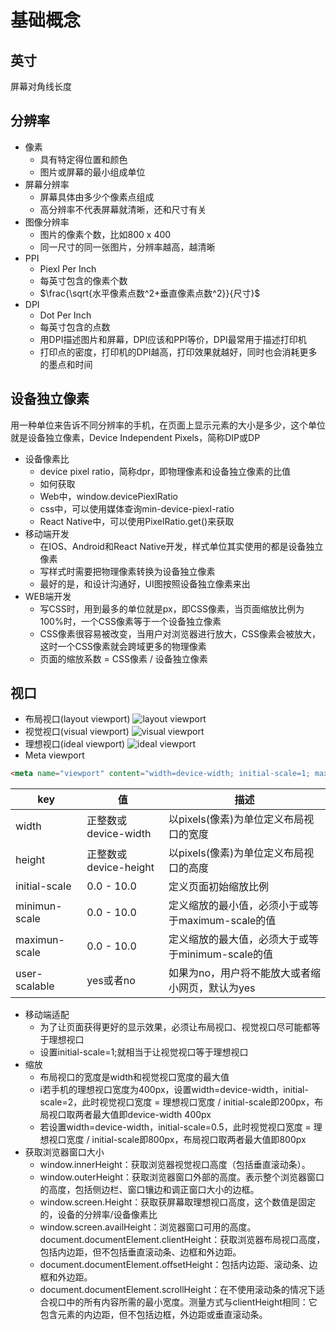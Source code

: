 # 基础概念

## 英寸
屏幕对角线长度
## 分辨率
+ 像素
  + 具有特定得位置和颜色
  + 图片或屏幕的最小组成单位
+ 屏幕分辨率
  + 屏幕具体由多少个像素点组成
  + 高分辨率不代表屏幕就清晰，还和尺寸有关
+ 图像分辨率
  + 图片的像素个数，比如800 x 400
  + 同一尺寸的同一张图片，分辨率越高，越清晰
+ PPI
  + Piexl Per Inch
  + 每英寸包含的像素个数
  + $\frac{\sqrt{水平像素点数^2+垂直像素点数^2}}{尺寸}$
+ DPI
  + Dot Per Inch
  + 每英寸包含的点数
  + 用DPI描述图片和屏幕，DPI应该和PPI等价，DPI最常用于描述打印机
  + 打印点的密度，打印机的DPI越高，打印效果就越好，同时也会消耗更多的墨点和时间
## 设备独立像素
用一种单位来告诉不同分辨率的手机，在页面上显示元素的大小是多少，这个单位就是设备独立像素，Device Independent Pixels，简称DIP或DP
+ 设备像素比
  + device pixel ratio，简称dpr，即物理像素和设备独立像素的比值
  + 如何获取
  + Web中，window.devicePiexlRatio
  + css中，可以使用媒体查询min-device-piexl-ratio
  + React Native中，可以使用PixelRatio.get()来获取
+ 移动端开发
  + 在IOS、Android和React Native开发，样式单位其实使用的都是设备独立像素
  + 写样式时需要把物理像素转换为设备独立像素
  + 最好的是，和设计沟通好，UI图按照设备独立像素来出
+ WEB端开发
  + 写CSS时，用到最多的单位就是px，即CSS像素，当页面缩放比例为100%时，一个CSS像素等于一个设备独立像素
  + CSS像素很容易被改变，当用户对浏览器进行放大，CSS像素会被放大，这时一个CSS像素就会跨域更多的物理像素
  + 页面的缩放系数 = CSS像素 / 设备独立像素
## 视口
+ 布局视口(layout viewport)
![layout viewport](https://p3-juejin.byteimg.com/tos-cn-i-k3u1fbpfcp/ce11243ea8b54da68c1b899a235c83d2~tplv-k3u1fbpfcp-watermark.awebp)
+ 视觉视口(visual viewport)
![visual viewport](https://p3-juejin.byteimg.com/tos-cn-i-k3u1fbpfcp/bacccff7697542f799ad99cd078de44c~tplv-k3u1fbpfcp-watermark.awebp)
+ 理想视口(ideal viewport)
![ideal viewport](https://p3-juejin.byteimg.com/tos-cn-i-k3u1fbpfcp/3c8562b88a6a4e6fb23c672b64cdcd40~tplv-k3u1fbpfcp-watermark.awebp)
+ Meta viewport
```html
<meta name="viewport" content="width=device-width; initial-scale=1; maximum-scale=1; minimum-scale=1; user-scalable=no;">

```
|key|值|描述|
|-|-|-|
|width|正整数或device-width|以pixels(像素)为单位定义布局视口的宽度|
|height|正整数或device-height|以pixels(像素)为单位定义布局视口的高度|
|initial-scale|0.0 - 10.0|定义页面初始缩放比例|
|minimun-scale|0.0 - 10.0|定义缩放的最小值，必须小于或等于maximum-scale的值|
|maximun-scale|0.0 - 10.0|定义缩放的最大值，必须大于或等于minimum-scale的值|
|user-scalable|yes或者no|如果为no，用户将不能放大或者缩小网页，默认为yes|

+ 移动端适配
  + 为了让页面获得更好的显示效果，必须让布局视口、视觉视口尽可能都等于理想视口
  + 设置initial-scale=1;就相当于让视觉视口等于理想视口
+ 缩放
  + 布局视口的宽度是width和视觉视口宽度的最大值
  + i若手机的理想视口宽度为400px，设置width=device-width，initial-scale=2，此时视觉视口宽度 = 理想视口宽度 / initial-scale即200px，布局视口取两者最大值即device-width 400px
  + 若设置width=device-width，initial-scale=0.5，此时视觉视口宽度 = 理想视口宽度 / initial-scale即800px，布局视口取两者最大值即800px
+ 获取浏览器窗口大小
  + window.innerHeight：获取浏览器视觉视口高度（包括垂直滚动条）。
  + window.outerHeight：获取浏览器窗口外部的高度。表示整个浏览器窗口的高度，包括侧边栏、窗口镶边和调正窗口大小的边框。
  + window.screen.Height：获取获屏幕取理想视口高度，这个数值是固定的，设备的分辨率/设备像素比
  + window.screen.availHeight：浏览器窗口可用的高度。
  document.documentElement.clientHeight：获取浏览器布局视口高度，包括内边距，但不包括垂直滚动条、边框和外边距。
  + document.documentElement.offsetHeight：包括内边距、滚动条、边框和外边距。
  + document.documentElement.scrollHeight：在不使用滚动条的情况下适合视口中的所有内容所需的最小宽度。测量方式与clientHeight相同：它包含元素的内边距，但不包括边框，外边距或垂直滚动条。




